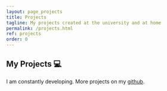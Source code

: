 ```yaml
---
layout: page_projects
title: Projects
tagline: My projects created at the university and at home
permalink: /projects.html
ref: projects
order: 0
---
```


## My Projects 💻
I am constantly developing. More projects on my [github](https://github.com/jkwiatk1).
